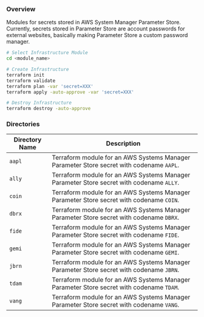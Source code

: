 ### Overview

Modules for secrets stored in AWS System Manager Parameter Store.  Currently, secrets stored in Parameter Store are 
account passwords for external websites, basically making Parameter Store a custom password manager.

```bash
# Select Infrastructure Module
cd <module_name>

# Create Infrastructure
terraform init
terraform validate
terraform plan -var 'secret=XXX'
terraform apply -auto-approve -var 'secret=XXX'

# Destroy Infrastructure
terraform destroy -auto-approve
```

### Directories

| Directory Name | Description                                                                              |
|----------------|------------------------------------------------------------------------------------------|
| `aapl`         | Terraform module for an AWS Systems Manager Parameter Store secret with codename `AAPL`. |
| `ally`         | Terraform module for an AWS Systems Manager Parameter Store secret with codename `ALLY`. |
| `coin`         | Terraform module for an AWS Systems Manager Parameter Store secret with codename `COIN`. |
| `dbrx`         | Terraform module for an AWS Systems Manager Parameter Store secret with codename `DBRX`. |
| `fide`         | Terraform module for an AWS Systems Manager Parameter Store secret with codename `FIDE`. |
| `gemi`         | Terraform module for an AWS Systems Manager Parameter Store secret with codename `GEMI`. |
| `jbrn`         | Terraform module for an AWS Systems Manager Parameter Store secret with codename `JBRN`. |
| `tdam`         | Terraform module for an AWS Systems Manager Parameter Store secret with codename `TDAM`. |
| `vang`         | Terraform module for an AWS Systems Manager Parameter Store secret with codename `VANG`. |